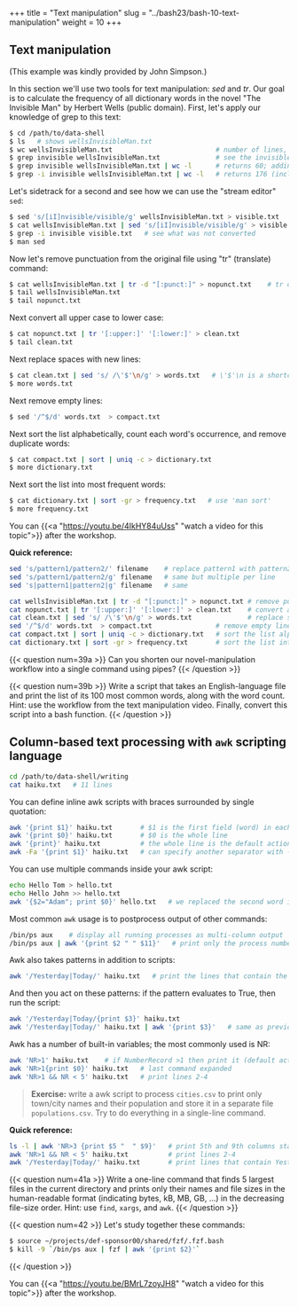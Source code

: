 +++
title = "Text manipulation"
slug = "../bash23/bash-10-text-manipulation"
weight = 10
+++

## Text manipulation
<!-- (DH part: the invisible man) -->

(This example was kindly provided by John Simpson.)

In this section we'll use two tools for text manipulation: *sed* and *tr*. Our goal is to calculate the
frequency of all dictionary words in the novel "The Invisible Man" by Herbert Wells (public
domain). First, let's apply our knowledge of grep to this text:

```sh
$ cd /path/to/data-shell
$ ls   # shows wellsInvisibleMan.txt
$ wc wellsInvisibleMan.txt                          # number of lines, words, characters
$ grep invisible wellsInvisibleMan.txt              # see the invisible man
$ grep invisible wellsInvisibleMan.txt | wc -l      # returns 60; adding -w gives the same count
$ grep -i invisible wellsInvisibleMan.txt | wc -l   # returns 176 (includes: invisible Invisible INVISIBLE)
```

Let's sidetrack for a second and see how we can use the "stream editor" `sed`:

```sh
$ sed 's/[iI]nvisible/visible/g' wellsInvisibleMan.txt > visible.txt   # make him visible
$ cat wellsInvisibleMan.txt | sed 's/[iI]nvisible/visible/g' > visible.txt   # this also works (standard input)
$ grep -i invisible visible.txt   # see what was not converted
$ man sed
```

Now let's remove punctuation from the original file using "tr" (translate) command:

```sh
$ cat wellsInvisibleMan.txt | tr -d "[:punct:]" > nopunct.txt    # tr only takes standard input
$ tail wellsInvisibleMan.txt
$ tail nopunct.txt
```

Next convert all upper case to lower case:

```sh
$ cat nopunct.txt | tr '[:upper:]' '[:lower:]' > clean.txt
$ tail clean.txt
```

Next replace spaces with new lines:

```sh
$ cat clean.txt | sed 's/ /\'$'\n/g' > words.txt   # \'$'\n is a shortcut for a new line
$ more words.txt
```

Next remove empty lines:

```sh
$ sed '/^$/d' words.txt  > compact.txt
```

Next sort the list alphabetically, count each word's occurrence, and remove duplicate words:

```sh
$ cat compact.txt | sort | uniq -c > dictionary.txt
$ more dictionary.txt
```

Next sort the list into most frequent words:

```sh
$ cat dictionary.txt | sort -gr > frequency.txt   # use 'man sort'
$ more frequency.txt
```

<!-- > **Exercise:** write a script 'countWords.sh' that takes a text file name as an argument, and returns -->
<!-- > the list of its 100 most common words, i.e. the script should be used as `./countWords.sh -->
<!-- > wellsInvisibleMan.txt`. The script should not leave any intermediate files. Or even better, write a -->
<!-- > function 'countWords()' taking a text file name as an argument. -->

<!-- 10-textManipulation.mkv -->
<!-- {{< yt 4IkHY84uUss 63 >}} -->
You can {{<a "https://youtu.be/4IkHY84uUss" "watch a video for this topic">}} after the workshop.

**Quick reference:**
```sh
sed 's/pattern1/pattern2/' filename    # replace pattern1 with pattern2, one per line
sed 's/pattern1/pattern2/g' filename   # same but multiple per line
sed 's|pattern1|pattern2|g' filename   # same

cat wellsInvisibleMan.txt | tr -d "[:punct:]" > nopunct.txt # remove punctuation; tr only takes standard input
cat nopunct.txt | tr '[:upper:]' '[:lower:]' > clean.txt    # convert all upper case to lower case
cat clean.txt | sed 's/ /\'$'\n/g' > words.txt              # replace spaces with new lines
sed '/^$/d' words.txt  > compact.txt                # remove empty lines
cat compact.txt | sort | uniq -c > dictionary.txt   # sort the list alphabetically, count each word's occurrence
cat dictionary.txt | sort -gr > frequency.txt       # sort the list into most frequent words
```



{{< question num=39a >}}
Can you shorten our novel-manipulation workflow into a single command using pipes?
{{< /question >}}

<!-- ```sh -->
<!-- cat wellsInvisibleMan.txt | tr -d "[:punct:]" | tr '[:upper:]' '[:lower:]' | \ -->
<!--   sed 's/ /\'$'\n/g' | sed '/^$/d' | sort | uniq -c | sort -gr > frequency.txt -->
<!-- ``` -->



{{< question num=39b >}}
Write a script that takes an English-language file and print the list of its 100 most common words, along with the word
count. Hint: use the workflow from the text manipulation video. Finally, convert this script into a bash function.
{{< /question >}}







## Column-based text processing with `awk` scripting language

```sh
cd /path/to/data-shell/writing
cat haiku.txt   # 11 lines
```

You can define inline awk scripts with braces surrounded by single quotation:

```sh
awk '{print $1}' haiku.txt       # $1 is the first field (word) in each line => processing columns
awk '{print $0}' haiku.txt       # $0 is the whole line
awk '{print}' haiku.txt          # the whole line is the default action
awk -Fa '{print $1}' haiku.txt   # can specify another separator with -F ("a" in this case)
```

You can use multiple commands inside your awk script:

```sh
echo Hello Tom > hello.txt
echo Hello John >> hello.txt
awk '{$2="Adam"; print $0}' hello.txt   # we replaced the second word in each line with "Adam"
```

Most common `awk` usage is to postprocess output of other commands:

```sh
/bin/ps aux    # display all running processes as multi-column output
/bin/ps aux | awk '{print $2 " " $11}'   # print only the process number and the command
```

Awk also takes patterns in addition to scripts:

```sh
awk '/Yesterday|Today/' haiku.txt   # print the lines that contain the words Yesterday or Today
```

And then you act on these patterns: if the pattern evaluates to True, then run the script:

```sh
awk '/Yesterday|Today/{print $3}' haiku.txt
awk '/Yesterday|Today/' haiku.txt | awk '{print $3}'   # same as previous line
```

Awk has a number of built-in variables; the most commonly used is NR:

```sh
awk 'NR>1' haiku.txt    # if NumberRecord >1 then print it (default action), i.e. skip the first line
awk 'NR>1{print $0}' haiku.txt   # last command expanded
awk 'NR>1 && NR < 5' haiku.txt   # print lines 2-4
```

> **Exercise:** write a awk script to process `cities.csv` to print only town/city names and their
> population and store it in a separate file `populations.csv`. Try to do everything in a single-line
> command.

**Quick reference:**
```sh
ls -l | awk 'NR>3 {print $5 "  " $9}'   # print 5th and 9th columns starting with line 4
awk 'NR>1 && NR < 5' haiku.txt          # print lines 2-4
awk '/Yesterday|Today/' haiku.txt       # print lines that contain Yesterday or Today
```

{{< question num=41a >}}
Write a one-line command that finds 5 largest files in the current directory and prints only their names and file sizes
in the human-readable format (indicating bytes, kB, MB, GB, ...) in the decreasing file-size order. Hint: use `find`,
`xargs`, and `awk`.
{{< /question >}}

{{< question num=42 >}}
Let's study together these commands:
```sh
$ source ~/projects/def-sponsor00/shared/fzf/.fzf.bash
$ kill -9 `/bin/ps aux | fzf | awk '{print $2}'`
```
{{< /question >}}




<!-- 10-awk.mkv -->
<!-- {{< yt BMrL7zoyJH8 63 >}} -->
You can {{<a "https://youtu.be/BMrL7zoyJH8" "watch a video for this topic">}} after the workshop.
